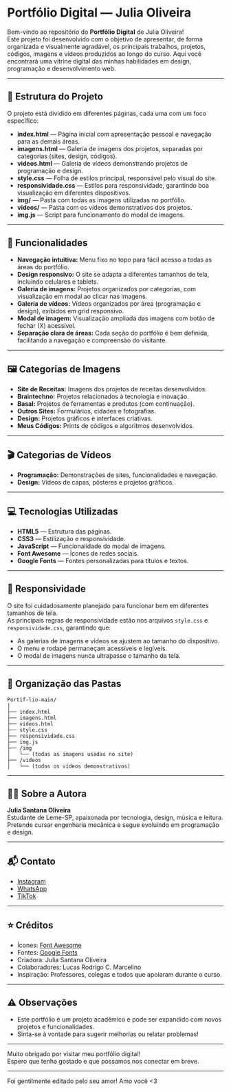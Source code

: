 # Portfólio Digital — Julia Oliveira

Bem-vindo ao repositório do **Portfólio Digital** de Julia Oliveira!  
Este projeto foi desenvolvido com o objetivo de apresentar, de forma organizada e visualmente agradável, os principais trabalhos, projetos, códigos, imagens e vídeos produzidos ao longo do curso. Aqui você encontrará uma vitrine digital das minhas habilidades em design, programação e desenvolvimento web.

---

## 📁 Estrutura do Projeto

O projeto está dividido em diferentes páginas, cada uma com um foco específico:

- **index.html** — Página inicial com apresentação pessoal e navegação para as demais áreas.
- **imagens.html** — Galeria de imagens dos projetos, separadas por categorias (sites, design, códigos).
- **videos.html** — Galeria de vídeos demonstrando projetos de programação e design.
- **style.css** — Folha de estilos principal, responsável pelo visual do site.
- **responsividade.css** — Estilos para responsividade, garantindo boa visualização em diferentes dispositivos.
- **img/** — Pasta com todas as imagens utilizadas no portfólio.
- **videos/** — Pasta com os vídeos demonstrativos dos projetos.
- **img.js** — Script para funcionamento do modal de imagens.

---

## 🚀 Funcionalidades

- **Navegação intuitiva:** Menu fixo no topo para fácil acesso a todas as áreas do portfólio.
- **Design responsivo:** O site se adapta a diferentes tamanhos de tela, incluindo celulares e tablets.
- **Galeria de imagens:** Projetos organizados por categorias, com visualização em modal ao clicar nas imagens.
- **Galeria de vídeos:** Vídeos organizados por área (programação e design), exibidos em grid responsivo.
- **Modal de imagem:** Visualização ampliada das imagens com botão de fechar (X) acessível.
- **Separação clara de áreas:** Cada seção do portfólio é bem definida, facilitando a navegação e compreensão do visitante.

---

## 🖼️ Categorias de Imagens

- **Site de Receitas:** Imagens dos projetos de receitas desenvolvidos.
- **Braintechno:** Projetos relacionados à tecnologia e inovação.
- **Basal:** Projetos de ferramentas e produtos (com continuação).
- **Outros Sites:** Formulários, cidades e fotografias.
- **Design:** Projetos gráficos e interfaces criativas.
- **Meus Códigos:** Prints de códigos e algoritmos desenvolvidos.

---

## 🎬 Categorias de Vídeos

- **Programação:** Demonstrações de sites, funcionalidades e navegação.
- **Design:** Vídeos de capas, pôsteres e projetos gráficos.

---

## 💻 Tecnologias Utilizadas

- **HTML5** — Estrutura das páginas.
- **CSS3** — Estilização e responsividade.
- **JavaScript** — Funcionalidade do modal de imagens.
- **Font Awesome** — Ícones de redes sociais.
- **Google Fonts** — Fontes personalizadas para títulos e textos.

---

## 📱 Responsividade

O site foi cuidadosamente planejado para funcionar bem em diferentes tamanhos de tela.  
As principais regras de responsividade estão nos arquivos `style.css` e `responsividade.css`, garantindo que:

- As galerias de imagens e vídeos se ajustem ao tamanho do dispositivo.
- O menu e rodapé permaneçam acessíveis e legíveis.
- O modal de imagens nunca ultrapasse o tamanho da tela.

---

## 📂 Organização das Pastas

```
Portif-lio-main/
│
├── index.html
├── imagens.html
├── videos.html
├── style.css
├── responsividade.css
├── img.js
├── /img
│   └── (todas as imagens usadas no site)
├── /videos
│   └── (todos os vídeos demonstrativos)
```

---

## 👩‍💻 Sobre a Autora

**Julia Santana Oliveira**  
Estudante de Leme-SP, apaixonada por tecnologia, design, música e leitura.  
Pretende cursar engenharia mecânica e segue evoluindo em programação e design.

---

## 📬 Contato

- [Instagram](https://www.instagram.com/)
- [WhatsApp](https://www.whatsapp.com/?lang=pt_BR)
- [TikTok](https://www.tiktok.com/pt-BR/)

---

## ⭐ Créditos

- Ícones: [Font Awesome](https://fontawesome.com/)
- Fontes: [Google Fonts](https://fonts.google.com/)
- Criadora: Julia Santana Oliveira
- Colaboradores: Lucas Rodrigo C. Marcelino
- Inspiração: Professores, colegas e todos que apoiaram durante o curso.

---

## ⚠️ Observações

- Este portfólio é um projeto acadêmico e pode ser expandido com novos projetos e funcionalidades.
- Sinta-se à vontade para sugerir melhorias ou relatar problemas!

---

Muito obrigado por visitar meu portfólio digital!  
Espero que tenha gostado e que possamos nos conectar em breve.

---

Foi gentilmente editado pelo seu amor! Amo você <3
